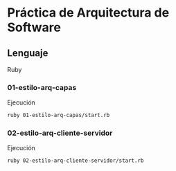# Práctica de Arquitectura de Software
## Lenguaje
Ruby

### 01-estilo-arq-capas
Ejecución
```bash
ruby 01-estilo-arq-capas/start.rb
```

### 02-estilo-arq-cliente-servidor
Ejecución
```bash
ruby 02-estilo-arq-cliente-servidor/start.rb
```